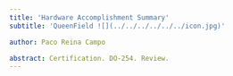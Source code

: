```yaml
---
title: 'Hardware Accomplishment Summary'
subtitle: 'QueenField ![](../../../../../../icon.jpg)'

author: Paco Reina Campo

abstract: Certification. DO-254. Review.
---
```

